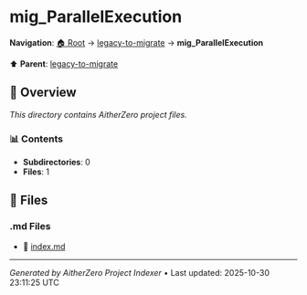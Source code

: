 # mig_ParallelExecution

**Navigation**: [🏠 Root](../../index.md) → [legacy-to-migrate](../index.md) → **mig_ParallelExecution**

⬆️ **Parent**: [legacy-to-migrate](../index.md)

## 📖 Overview

*This directory contains AitherZero project files.*

### 📊 Contents

- **Subdirectories**: 0
- **Files**: 1

## 📄 Files

### .md Files

- 📝 [index.md](./index.md)

---

*Generated by AitherZero Project Indexer* • Last updated: 2025-10-30 23:11:25 UTC

